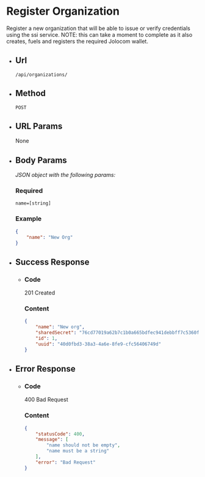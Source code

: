 # Register Organization
Register a new organization that will be able to issue or verify credentials using the ssi service. NOTE: this can take a moment to complete as it also creates, fuels and registers the required Jolocom wallet.

- ## Url
  `/api/organizations/`

- ## Method
  `POST`

- ## URL Params
  None

- ## Body Params
  *JSON object with the following params:*
  ### Required
  `name=[string]`
  
  ### Example
  ```json
  {
      "name": "New Org"
  }
  ```

- ## Success Response
  - ### Code
    201 Created
    ### Content
    ```json
    {
        "name": "New org",
        "sharedSecret": "76cd77019a62b7c1b0a665bdfec941debbff7c5360f65541016e04db12cbdac8",
        "id": 1,
        "uuid": "40d0fbd3-38a3-4a6e-8fe9-cfc56406749d"
    }
    ```

- ## Error Response
  - ### Code
    400 Bad Request
    ### Content
    ```json
    {
        "statusCode": 400,
        "message": [
            "name should not be empty",
            "name must be a string"
        ],
        "error": "Bad Request"
    }
    ```